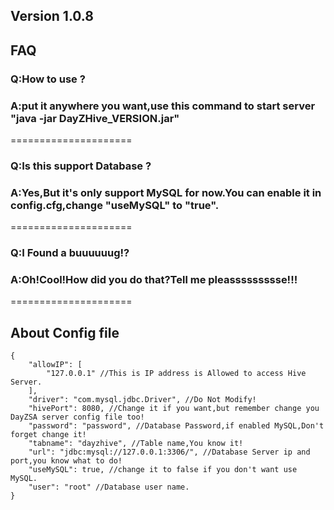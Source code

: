 ## Version 1.0.8
## FAQ
### Q:How to use ?
### A:put it anywhere you want,use this command to start server "java -jar DayZHive_VERSION.jar"
=====================
### Q:Is this support Database ?
### A:Yes,But it's only support MySQL for now.You can enable it in config.cfg,change "useMySQL" to "true".
=====================
### Q:I Found a buuuuuug!?
### A:Oh!Cool!How did you do that?Tell me pleassssssssse!!!
=====================

## About Config file
```
{
    "allowIP": [
        "127.0.0.1" //This is IP address is Allowed to access Hive Server.
    ],
    "driver": "com.mysql.jdbc.Driver", //Do Not Modify!
    "hivePort": 8080, //Change it if you want,but remember change you DayZSA server config file too!
    "password": "password", //Database Password,if enabled MySQL,Don't forget change it!
    "tabname": "dayzhive", //Table name,You know it!
    "url": "jdbc:mysql://127.0.0.1:3306/", //Database Server ip and port,you know what to do!
    "useMySQL": true, //change it to false if you don't want use MySQL.
    "user": "root" //Database user name.
}
```
